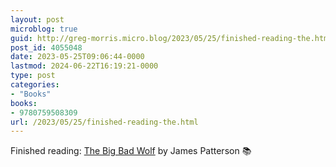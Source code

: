 ```yaml
---
layout: post
microblog: true
guid: http://greg-morris.micro.blog/2023/05/25/finished-reading-the.html
post_id: 4055048
date: 2023-05-25T09:06:44-0000
lastmod: 2024-06-22T16:19:21-0000
type: post
categories:
- "Books"
books:
- 9780759508309
url: /2023/05/25/finished-reading-the.html
---
```

Finished reading: [The Big Bad Wolf](https://micro.blog/books/9780759508309) by James Patterson 📚
